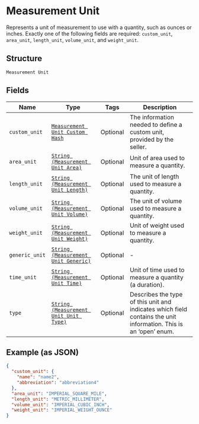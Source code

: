 
# Measurement Unit

Represents a unit of measurement to use with a quantity, such as ounces
or inches. Exactly one of the following fields are required: `custom_unit`,
`area_unit`, `length_unit`, `volume_unit`, and `weight_unit`.

## Structure

`Measurement Unit`

## Fields

| Name | Type | Tags | Description |
|  --- | --- | --- | --- |
| `custom_unit` | [`Measurement Unit Custom Hash`](../../doc/models/measurement-unit-custom.md) | Optional | The information needed to define a custom unit, provided by the seller. |
| `area_unit` | [`String (Measurement Unit Area)`](../../doc/models/measurement-unit-area.md) | Optional | Unit of area used to measure a quantity. |
| `length_unit` | [`String (Measurement Unit Length)`](../../doc/models/measurement-unit-length.md) | Optional | The unit of length used to measure a quantity. |
| `volume_unit` | [`String (Measurement Unit Volume)`](../../doc/models/measurement-unit-volume.md) | Optional | The unit of volume used to measure a quantity. |
| `weight_unit` | [`String (Measurement Unit Weight)`](../../doc/models/measurement-unit-weight.md) | Optional | Unit of weight used to measure a quantity. |
| `generic_unit` | [`String (Measurement Unit Generic)`](../../doc/models/measurement-unit-generic.md) | Optional | - |
| `time_unit` | [`String (Measurement Unit Time)`](../../doc/models/measurement-unit-time.md) | Optional | Unit of time used to measure a quantity (a duration). |
| `type` | [`String (Measurement Unit Unit Type)`](../../doc/models/measurement-unit-unit-type.md) | Optional | Describes the type of this unit and indicates which field contains the unit information. This is an ‘open’ enum. |

## Example (as JSON)

```json
{
  "custom_unit": {
    "name": "name2",
    "abbreviation": "abbreviation4"
  },
  "area_unit": "IMPERIAL_SQUARE_MILE",
  "length_unit": "METRIC_MILLIMETER",
  "volume_unit": "IMPERIAL_CUBIC_INCH",
  "weight_unit": "IMPERIAL_WEIGHT_OUNCE"
}
```


